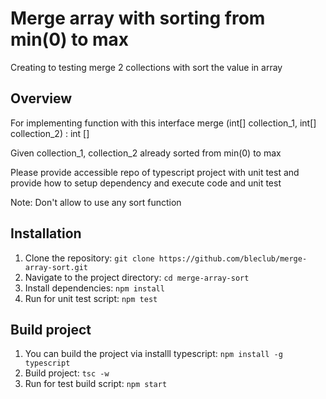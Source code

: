 # Merge array with sorting from min(0) to max

Creating to testing merge 2 collections with sort the value in array

## Overview

For implementing function with this interface
merge (int[] collection_1, int[] collection_2) : int []

Given
collection_1, collection_2 already sorted from min(0) to max

Please provide accessible repo of typescript project with unit test
and provide how to setup dependency and execute code and unit test

Note: Don't allow to use any sort function

## Installation

1. Clone the repository: `git clone https://github.com/bleclub/merge-array-sort.git`
2. Navigate to the project directory: `cd merge-array-sort`
3. Install dependencies: `npm install`
4. Run for unit test script: `npm test`

## Build project

1. You can build the project via installl typescript: `npm install -g typescript`
2. Build project: `tsc -w`
3. Run for test build script: `npm start`
